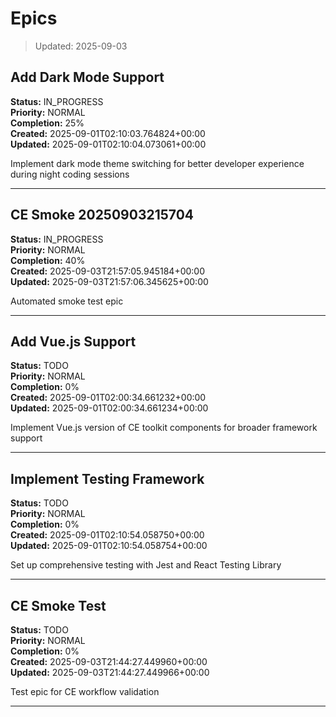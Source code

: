 # Epics
> Updated: 2025-09-03


## Add Dark Mode Support

**Status:** IN_PROGRESS  
**Priority:** NORMAL  
**Completion:** 25%  
**Created:** 2025-09-01T02:10:03.764824+00:00  
**Updated:** 2025-09-01T02:10:04.073061+00:00  

Implement dark mode theme switching for better developer experience during night coding sessions

---

## CE Smoke 20250903215704

**Status:** IN_PROGRESS  
**Priority:** NORMAL  
**Completion:** 40%  
**Created:** 2025-09-03T21:57:05.945184+00:00  
**Updated:** 2025-09-03T21:57:06.345625+00:00  

Automated smoke test epic

---

## Add Vue.js Support

**Status:** TODO  
**Priority:** NORMAL  
**Completion:** 0%  
**Created:** 2025-09-01T02:00:34.661232+00:00  
**Updated:** 2025-09-01T02:00:34.661234+00:00  

Implement Vue.js version of CE toolkit components for broader framework support

---

## Implement Testing Framework

**Status:** TODO  
**Priority:** NORMAL  
**Completion:** 0%  
**Created:** 2025-09-01T02:10:54.058750+00:00  
**Updated:** 2025-09-01T02:10:54.058754+00:00  

Set up comprehensive testing with Jest and React Testing Library

---

## CE Smoke Test

**Status:** TODO  
**Priority:** NORMAL  
**Completion:** 0%  
**Created:** 2025-09-03T21:44:27.449960+00:00  
**Updated:** 2025-09-03T21:44:27.449966+00:00  

Test epic for CE workflow validation

---
